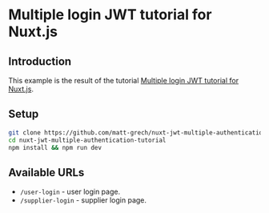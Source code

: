# Multiple login JWT tutorial for Nuxt.js #

## Introduction ##
This example is the result of the tutorial [Multiple login JWT tutorial for Nuxt.js](https://www.matt-grech.com/blog/multiple-login-jwt-tutorial-for-nuxt-js/).

## Setup ##
```bash
git clone https://github.com/matt-grech/nuxt-jwt-multiple-authentication-tutorial.git
cd nuxt-jwt-multiple-authentication-tutorial
npm install && npm run dev
```

## Available URLs ##
- `/user-login` - user login page.
- `/supplier-login` - supplier login page.


